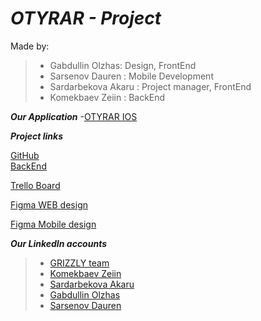 # ***OTYRAR - Project***


  Made by: 
> - Gabdullin Olzhas: Design, FrontEnd
> - Sarsenov Dauren : Mobile Development
> - Sardarbekova Akaru : Project manager, FrontEnd
> - Komekbaev Zeiin : BackEnd

**_Our Application_**
-[OTYRAR IOS](https://github.com/ItaDaur/CodingLabMobile)

**_Project links_**</br>


 [GitHub](https://github.com/Oljawave/otyrar) </br>
 [BackEnd](https://github.com/Zeiin1) </br>


[Trello Board](https://trello.com/b/FIjiFtsd/grizzly) </br>

[Figma WEB design](https://www.figma.com/file/PZCFhB0vao4Id1jwaE5ihL/Otyrar-UI-design?node-id=0%3A1) </br>

[Figma Mobile design](https://www.figma.com/file/1ELZsTqvFjsj9Lk3ybnPal/IOS-Mobile-App-UI-Design-(Community)?node-id=0%3A1) </br>


**_Our LinkedIn accounts_**
> - [GRIZZLY team](https://github.com/Oljawave/otyrar)
> - [Komekbaev Zeiin](https://www.linkedin.com/in/zeyin-komekbaev-975a7323b)
> - [Sardarbekova Akaru](https://www.linkedin.com/in/akaru-sardarbekova-88b340228/)
> - [Gabdullin Olzhas](https://www.linkedin.com/in/olzhas-gabdullin-87aa7123b/)
> - [Sarsenov Dauren](https://www.linkedin.com/in/dauren-sarsenov-7b413a240)
